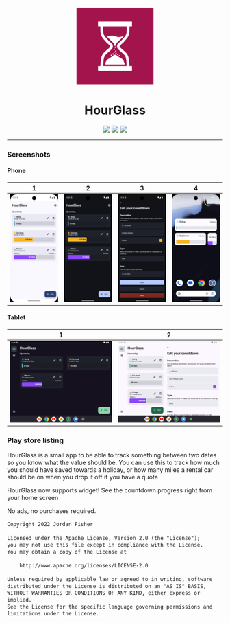 <p align="center">
  <img width="180" src="res/ic_launcher-playstore.png" />
</p>
<h1 align="center">HourGlass</h1>
<p align="center">
  <a href="https://play.google.com/store/apps/details?id=tmg.hourglass"><img src="https://img.shields.io/static/v1?label=Google%20Play&message=%20&logo=google-play&color=success&style=flat"/></a>
  <a href="https://github.com/thementalgoose/android-hour-glass/releases"><img src="https://img.shields.io/static/v1?label=Latest%20Release&message=5.x.x&logo=github&color=blue&style=flat"/></a>
  <a href="https://github.com/thementalgoose/android-hour-glass/actions"><img src="https://github.com/thementalgoose/android-hour-glass/workflows/Release/badge.svg"/></a>
</p>

---

### Screenshots

#### Phone

| 1                                                                   | 2                                                                   | 3                                                                   | 4                                                                   |
|---------------------------------------------------------------------|---------------------------------------------------------------------|---------------------------------------------------------------------|---------------------------------------------------------------------|
| <img src="res/screenshots/raw/phone/hourglass-1.png" width="160" /> | <img src="res/screenshots/raw/phone/hourglass-2.png" width="160" /> | <img src="res/screenshots/raw/phone/hourglass-3.png" width="160" /> | <img src="res/screenshots/raw/phone/hourglass-4.png" width="160" /> |

#### Tablet

| 1                                                                    | 2                                                                    | 
|----------------------------------------------------------------------|----------------------------------------------------------------------|
| <img src="res/screenshots/raw/tablet/hourglass-1.png" width="348" /> | <img src="res/screenshots/raw/tablet/hourglass-2.png" width="348" /> |

### Play store listing

HourGlass is a small app to be able to track something between two dates so you know what the value should be. You can use this to track how much you should have saved towards a holiday, or how many miles a rental car should be on when you drop it off if you have a quota

HourGlass now supports widget! See the countdown progress right from your home screen

No ads, no purchases required.


```
Copyright 2022 Jordan Fisher

Licensed under the Apache License, Version 2.0 (the "License");
you may not use this file except in compliance with the License.
You may obtain a copy of the License at

    http://www.apache.org/licenses/LICENSE-2.0

Unless required by applicable law or agreed to in writing, software
distributed under the License is distributed on an "AS IS" BASIS,
WITHOUT WARRANTIES OR CONDITIONS OF ANY KIND, either express or implied.
See the License for the specific language governing permissions and
limitations under the License.
```
